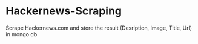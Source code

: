 # Hackernews-Scraping
Scrape Hackernews.com and store the result (Desription, Image, Title, Url) in mongo db
